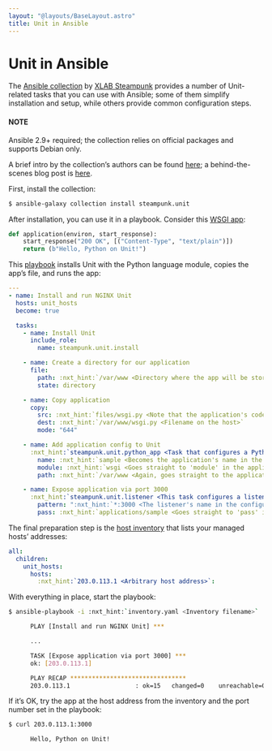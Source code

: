 ```yaml
---
layout: "@layouts/BaseLayout.astro"
title: Unit in Ansible
---
```

# Unit in Ansible

The [Ansible collection](https://galaxy.ansible.com/steampunk/unit) by [XLAB
Steampunk](https://steampunk.si) provides a number of Unit-related tasks
that you can use with Ansible; some of them simplify installation and setup,
while others provide common configuration steps.

#### NOTE
Ansible 2.9+ required; the collection relies on official packages and
supports Debian only.

A brief intro by the collection’s authors can be found [here](https://docs.steampunk.si/unit/quickstart.html); a behind-the-scenes
blog post is [here](https://steampunk.si/blog/why-and-how-of-the-nginx-unit-ansible-collection/).

First, install the collection:

```bash
$ ansible-galaxy collection install steampunk.unit
```

After installation, you can use it in a playbook.  Consider this [WSGI app](../configuration.md#configuration-python):

```python
def application(environ, start_response):
    start_response("200 OK", [("Content-Type", "text/plain")])
    return (b"Hello, Python on Unit!")
```

This [playbook](https://docs.ansible.com/ansible/latest/playbook_guide/playbooks_intro.html)
installs Unit with the Python language module, copies the app’s file, and runs
the app:

```yaml
---
- name: Install and run NGINX Unit
  hosts: unit_hosts
  become: true

  tasks:
    - name: Install Unit
      include_role:
        name: steampunk.unit.install

    - name: Create a directory for our application
      file:
        path: :nxt_hint:`/var/www <Directory where the app will be stored on the host>`
        state: directory

    - name: Copy application
      copy:
        src: :nxt_hint:`files/wsgi.py <Note that the application's code is copied from a subdirectory>`
        dest: :nxt_hint:`/var/www/wsgi.py <Filename on the host>`
        mode: "644"

    - name: Add application config to Unit
      :nxt_hint:`steampunk.unit.python_app <Task that configures a Python app in Unit>`:
        name: :nxt_hint:`sample <Becomes the application's name in the configuration>`
        module: :nxt_hint:`wsgi <Goes straight to 'module' in the application's configuration>`
        path: :nxt_hint:`/var/www <Again, goes straight to the application's configuration>`

    - name: Expose application via port 3000
      :nxt_hint:`steampunk.unit.listener <This task configures a listener in Unit>`:
        pattern: ":nxt_hint:`*:3000 <The listener's name in the configuration>`"
        pass: :nxt_hint:`applications/sample <Goes straight to 'pass' in the listener's configuration>`
```

The final preparation step is the [host inventory](https://docs.ansible.com/ansible/latest/inventory_guide/intro_inventory.html)
that lists your managed hosts’ addresses:

```yaml
all:
  children:
    unit_hosts:
      hosts:
        :nxt_hint:`203.0.113.1 <Arbitrary host address>`:
```

With everything in place, start the playbook:

```bash
$ ansible-playbook -i :nxt_hint:`inventory.yaml <Inventory filename>` :nxt_hint:`playbook.yaml <Playbook filename>`

      PLAY [Install and run NGINX Unit] ***

      ...

      TASK [Expose application via port 3000] ***
      ok: [203.0.113.1]

      PLAY RECAP ********************************
      203.0.113.1                  : ok=15   changed=0    unreachable=0    failed=0    skipped=0    rescued=0    ignored=0
```

If it’s OK, try the app at the host address from the inventory and the port
number set in the playbook:

```bash
$ curl 203.0.113.1:3000

      Hello, Python on Unit!
```
